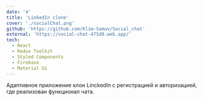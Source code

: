 ```yaml
---
date: '4'
title: 'LinkedIn clone'
cover: './socialChat.png'
github: 'https://github.com/Klim-Somov/Social_chat'
external: 'https://social-chat-475d9.web.app/'
tech:
  - React
  - Redux Toolkit
  - Styled Components
  - Firebase
  - Material Ui
---
```


Адаптивное приложение клон LinckedIn c регистрацией и авторизацией, где реализован функционал чата. 
